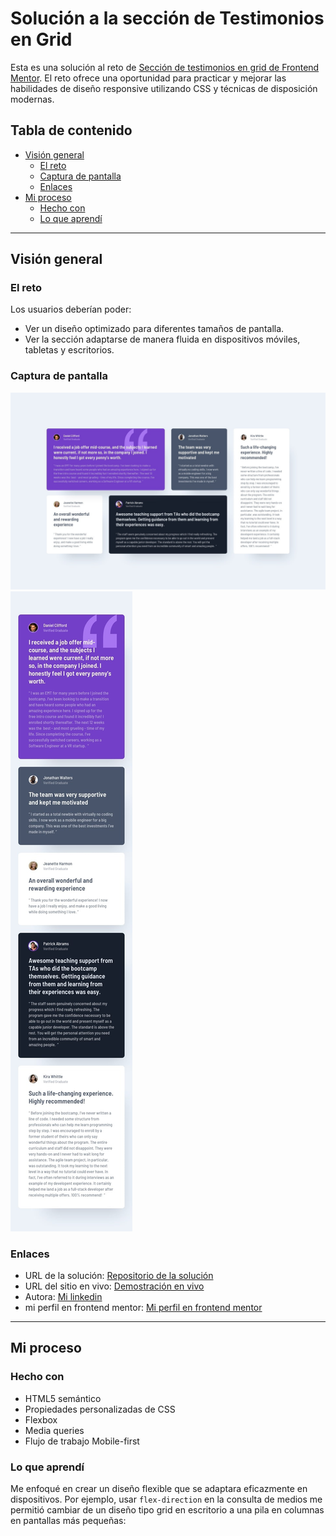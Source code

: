 # Solución a la sección de Testimonios en Grid

Esta es una solución al reto de [Sección de testimonios en grid de Frontend Mentor](https://www.frontendmentor.io/challenges/testimonials-grid-section-Nnw6J7Un7). El reto ofrece una oportunidad para practicar y mejorar las habilidades de diseño responsive utilizando CSS y técnicas de disposición modernas.

## Tabla de contenido

- [Visión general](#visión-general)
  - [El reto](#el-reto)
  - [Captura de pantalla](#captura-de-pantalla)
  - [Enlaces](#enlaces)
- [Mi proceso](#mi-proceso)
  - [Hecho con](#hecho-con)
  - [Lo que aprendí](#lo-que-aprendí)

---

## Visión general

### El reto

Los usuarios deberían poder:

- Ver un diseño optimizado para diferentes tamaños de pantalla.
- Ver la sección adaptarse de manera fluida en dispositivos móviles, tabletas y escritorios.

### Captura de pantalla

![Vista de escritorio de la solución](./design/desktop-design.jpg)  
![Vista de mobile de la solución](./design/mobile-design.jpg)  

### Enlaces

- URL de la solución: [Repositorio de la solución](#)  
- URL del sitio en vivo: [Demostración en vivo](#)  
- Autora: [Mi linkedin](https://www.linkedin.com/in/geraldhy-m-492528294/)  
- mi perfil en frontend mentor: [Mi perfil en frontend mentor](https://www.frontendmentor.io/profile/gerald-M14)  
---

## Mi proceso

### Hecho con

- HTML5 semántico
- Propiedades personalizadas de CSS
- Flexbox
- Media queries
- Flujo de trabajo Mobile-first

### Lo que aprendí

Me enfoqué en crear un diseño flexible que se adaptara eficazmente en dispositivos. Por ejemplo, usar `flex-direction` en la consulta de medios me permitió cambiar de un diseño tipo grid en escritorio a una pila en columnas en pantallas más pequeñas:

